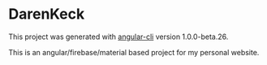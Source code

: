# DarenKeck

This project was generated with [angular-cli](https://github.com/angular/angular-cli) version 1.0.0-beta.26.

This is an angular/firebase/material based project for my personal website.

